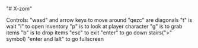 "# X-zom"

Controls:
"wasd" and arrow keys to move around
"qezc" are diagonals
"t" is wait
"i" to open inventory
"p" is to look at player character
"g" is to grab items
"b" is to drop items
"esc" to exit
"enter" to go down stairs(">" symbol)
"enter and lalt" to go fullscreen


